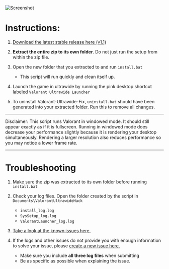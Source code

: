 ![Screenshot](screenshot.png)
# Instructions:

1. [Download the latest stable release here (v1.1)](https://github.com/crocokyle/Valorant-Ultrawide-Fix/releases)

2. **Extract the entire zip to its own folder.** Do not just run the setup from within the zip file. 

3. Open the new folder that you extracted to and run `install.bat`
    - This script will run quickly and clean itself up. 
    
4. Launch the game in ultrawide by running the pink desktop shortcut labeled `Valorant Ultrawide Launcher`

5. To uninstall Valorant-Ultrawide-Fix, `uninstall.bat` should have been generated into your extracted folder. Run this to remove all changes.
<hr />
Disclaimer: This script runs Valorant in windowed mode. It should still appear exactly as if it is fullscreen. Running in windowed mode does decrease your performance slightly because it is rendering your desktop simultaneously. Rendering a larger resolution also reduces performance so you may notice a lower frame rate.
<hr />

# Troubleshooting

1. Make sure the zip was extracted to its own folder before running `install.bat`

2. Check your log files. Open the folder created by the script in `Documents\ValorantUltrawideHack`
    - `install_log.log`
    - `SysSetup_log.log`
    - `ValorantLauncher_log.log`
    
3. [Take a look at the known issues here.](https://github.com/crocokyle/Valorant-Ultrawide-Fix/issues)
    
4. If the logs and other issues do not provide you with enough information to solve your issue, please [create a new issue here.](https://github.com/crocokyle/Valorant-Ultrawide-Fix/issues)
    - Make sure you include **all three log files** when submitting
    - Be as specific as possible when explaining the issue. 
